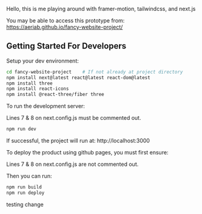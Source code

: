 
Hello, this is me playing around with framer-motion, tailwindcss, and next.js


You may be able to access this prototype from: https://aeriab.github.io/fancy-website-project/


## Getting Started For Developers

Setup your dev environment:

```bash
cd fancy-website-project    # If not already at project directory
npm install next@latest react@latest react-dom@latest
npm install three
npm install react-icons
npm install @react-three/fiber three
```

To run the development server:

Lines 7 & 8  on next.config.js must be commented out.

```bash
npm run dev
```

If successful, the project will run at:
http://localhost:3000


To deploy the product using github pages, you must first ensure:

Lines 7 & 8  on next.config.js are not commented out.

Then you can run:
```bash
npm run build
npm run deploy
```

testing change